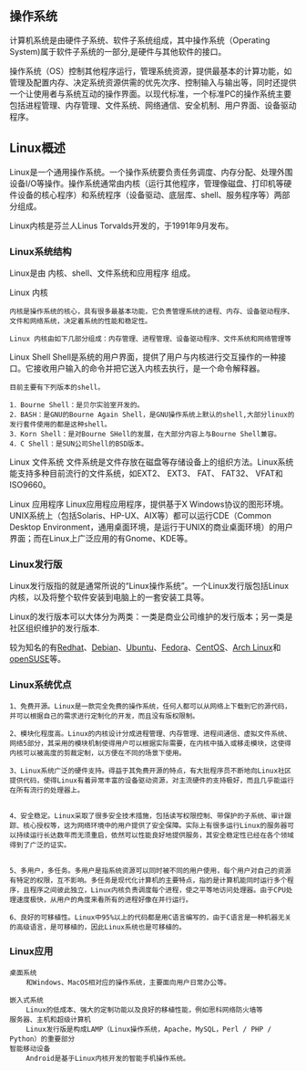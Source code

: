 ## 操作系统

计算机系统是由硬件子系统、软件子系统组成，其中操作系统（Operating System)属于软件子系统的一部分,是硬件与其他软件的接口。

操作系统（OS）控制其他程序运行，管理系统资源，提供最基本的计算功能，如管理及配置内存、决定系统资源供需的优先次序、控制输入与输出等，同时还提供一个让使用者与系统互动的操作界面。以现代标准，一个标准PC的操作系统主要包括进程管理、内存管理、文件系统、网络通信、安全机制、用户界面、设备驱动程序。

## Linux概述

Linux是一个通用操作系统。一个操作系统要负责任务调度、内存分配、处理外围设备I/O等操作。操作系统通常由内核（运行其他程序，管理像磁盘、打印机等硬件设备的核心程序）和系统程序（设备驱动、底层库、shell、服务程序等）两部分组成。

Linux内核是芬兰人Linus Torvalds开发的，于1991年9月发布。

### Linux系统结构

Linux是由 内核、shell、文件系统和应用程序 组成。

Linux 内核

    内核是操作系统的核心，具有很多最基本功能，它负责管理系统的进程、内存、设备驱动程序、文件和网络系统，决定着系统的性能和稳定性。

    Linux 内核由如下几部分组成：内存管理、进程管理、设备驱动程序、文件系统和网络管理等

Linux Shell
    Shell是系统的用户界面，提供了用户与内核进行交互操作的一种接口。它接收用户输入的命令并把它送入内核去执行，是一个命令解释器。

    目前主要有下列版本的shell。

    1．Bourne Shell：是贝尔实验室开发的。
    2．BASH：是GNU的Bourne Again Shell，是GNU操作系统上默认的shell,大部分linux的发行套件使用的都是这种shell。
    3．Korn Shell：是对Bourne SHell的发展，在大部分内容上与Bourne Shell兼容。
    4．C Shell：是SUN公司Shell的BSD版本。


Linux 文件系统
    文件系统是文件存放在磁盘等存储设备上的组织方法。Linux系统能支持多种目前流行的文件系统，如EXT2、 EXT3、 FAT、 FAT32、 VFAT和ISO9660。

Linux 应用程序
    Linux应用程应用程序，提供基于X Windows协议的图形环境。
    UNIX系统上（包括Solaris、HP-UX、AIX等）都可以运行CDE（Common Desktop Environment，通用桌面环境，是运行于UNIX的商业桌面环境）的用户界面；而在Linux上广泛应用的有Gnome、KDE等。

### Linux发行版

Linux发行版指的就是通常所说的“Linux操作系统”。一个Linux发行版包括Linux内核，以及将整个软件安装到电脑上的一套安装工具等。

Linux的发行版本可以大体分为两类：一类是商业公司维护的发行版本；另一类是社区组织维护的发行版本.

较为知名的有[Redhat](https://www.redhat.com/en)、[Debian](https://www.debian.org/)、[Ubuntu](https://www.ubuntu.com/)、[Fedora](https://getfedora.org/)、[CentOS](https://www.centos.org/)、[Arch Linux](https://archlinux.org/)和[openSUSE](https://www.opensuse.org/)等。

### Linux系统优点
    1、免费开源。Linux是一款完全免费的操作系统，任何人都可以从网络上下载到它的源代码，并可以根据自己的需求进行定制化的开发，而且没有版权限制。

    2、模块化程度高。Linux的内核设计分成进程管理、内存管理、进程间通信、虚拟文件系统、网络5部分，其采用的模块机制使得用户可以根据实际需要，在内核中插入或移走模块，这使得内核可以被高度的剪裁定制，以方便在不同的场景下使用。

    3、Linux系统广泛的硬件支持。得益于其免费开源的特点，有大批程序员不断地向Linux社区提供代码，使得Linux有着异常丰富的设备驱动资源，对主流硬件的支持极好，而且几乎能运行在所有流行的处理器上。


    4、安全稳定。Linux采取了很多安全技术措施，包括读写权限控制、带保护的子系统、审计跟踪、核心授权等，这为网络环境中的用户提供了安全保障。实际上有很多运行Linux的服务器可以持续运行长达数年而无须重启，依然可以性能良好地提供服务，其安全稳定性已经在各个领域得到了广泛的证实。


    5、多用户，多任务。多用户是指系统资源可以同时被不同的用户使用，每个用户对自己的资源有特定的权限，互不影响。多任务是现代化计算机的主要特点，指的是计算机能同时运行多个程序，且程序之间彼此独立，Linux内核负责调度每个进程，使之平等地访问处理器。由于CPU处理速度极快，从用户的角度来看所有的进程好像在并行运行。

    6、良好的可移植性。Linux中95%以上的代码都是用C语言编写的，由于C语言是一种机器无关的高级语言，是可移植的，因此Linux系统也是可移植的。

### Linux应用
    桌面系统
        和Windows、MacOS相对应的操作系统，主要面向用户日常办公等。

    嵌入式系统
        Linux的低成本、强大的定制功能以及良好的移植性能，例如思科网络防火墙等
    服务器、主机和超级计算机
        Linux发行版是构成LAMP（Linux操作系统，Apache，MySQL，Perl / PHP / Python）的重要部分
    智能移动设备
        Android是基于Linux内核开发的智能手机操作系统。
